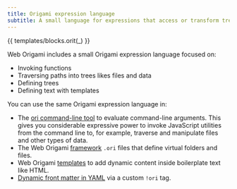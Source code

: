 ```yaml
---
title: Origami expression language
subtitle: A small language for expressions that access or transform trees and other data
---
```


{{ templates/blocks.orit(_) }}

Web Origami includes a small Origami expression language focused on:

- Invoking functions
- Traversing paths into trees likes files and data
- Defining trees
- Defining text with templates

You can use the same Origami expression language in:

- The [ori command-line tool](/cli/) to evaluate command-line arguments. This gives you considerable expressive power to invoke JavaScript utilities from the command line to, for example, traverse and manipulate files and other types of data.
- The Web Origami [framework](/framework/) `.ori` files that define virtual folders and files.
- Web Origami [templates](/framework/templates.html) to add dynamic content inside boilerplate text like HTML.
- [Dynamic front matter in YAML](yaml.html) via a custom `!ori` tag.
